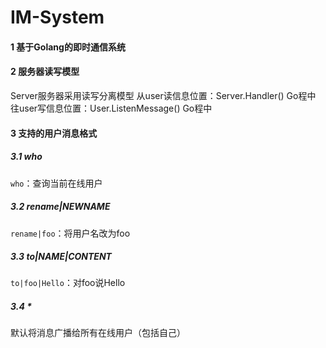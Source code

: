 # IM-System
#### 1 基于Golang的即时通信系统



#### 2 服务器读写模型

Server服务器采用读写分离模型
从user读信息位置：Server.Handler() Go程中
往user写信息位置：User.ListenMessage() Go程中



#### 3 支持的用户消息格式

##### 3.1 who

`who`：查询当前在线用户

##### 3.2 rename|NEWNAME

`rename|foo`：将用户名改为foo

##### 3.3 to|NAME|CONTENT

`to|foo|Hello`：对foo说Hello

##### 3.4 *

默认将消息广播给所有在线用户（包括自己）
